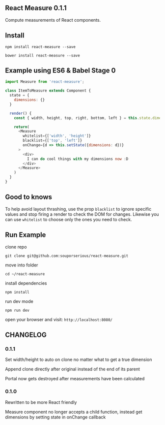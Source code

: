 ## React Measure 0.1.1

Compute measurements of React components.

## Install

`npm install react-measure --save`

`bower install react-measure --save`

## Example using ES6 & Babel Stage 0

```javascript
import Measure from 'react-measure';

class ItemToMeasure extends Component {
  state = {
    dimensions: {}
  }

  render() {
    const { width, height, top, right, bottom, left } = this.state.dimensions;

    return(
      <Measure
        whitelist={['width', 'height']}
        blacklist={['top', 'left']}
        onChange={d => this.setState({dimensions: d})}
      >
        <div>
          I can do cool things with my dimensions now :D
        </div>
      </Measure>
    )
  }
}
```

## Good to knows
To help avoid layout thrashing, use the prop `blacklist` to ignore specific values and stop firing a render to check the DOM for changes. Likewise you can use `whitelist` to choose only the ones you need to check.

## Run Example

clone repo

`git clone git@github.com:souporserious/react-measure.git`

move into folder

`cd ~/react-measure`

install dependencies

`npm install`

run dev mode

`npm run dev`

open your browser and visit: `http://localhost:8080/`

## CHANGELOG
### 0.1.1
Set width/height to auto on clone no matter what to get a true dimension

Append clone directly after original instead of the end of its parent

Portal now gets destroyed after measurements have been calculated

### 0.1.0
Rewritten to be more React friendly

Measure component no longer accepts a child function, instead get dimensions by setting state in onChange callback